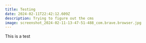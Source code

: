 ```yaml
---
title: Testing
date: 2024-02-11T22:42:12.609Z
description: Trying to figure out the cms
image: screenshot_2024-02-11-13-47-51-488_com.brave.browser.jpg
---
```

This is a test
